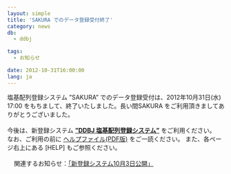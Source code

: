 ```yaml
---
layout: simple
title: 'SAKURA でのデータ登録受付終了'
category: news
db:
  - ddbj

tags:
  - お知らせ

date: 2012-10-31T16:00:00
lang: ja
---
```


<html>塩基配列登録システム ”SAKURA” でのデータ登録受付は、2012年10月31日(水) 17:00 をもちまして、終了いたしました。長い間SAKURA をご利用頂きましてありがとうございました。<br><br>今後は、新登録システム <b><a href="/ddbj/web-submission.html" title="DDBJ Nucleotide Sequence Submission System">”DDBJ 塩基配列登録システム”</a></b> をご利用ください。<br>なお、ご利用の前に <a href="{{ site.baseurl }}/assets/files/pdf/websubHelp_full_j.pdf" title="Deasy_help" target="_blank">ヘルプファイル(PDF版)</a> をご一読ください。 また、各ページ右上にある [HELP] もご参照ください。<br><br>    関連するお知らせ：<a href="/news/ja/2012-09-28_4.html" title="新登録システム10月3日公開">「新登録システム10月3日公開」</a><br><br></html>
